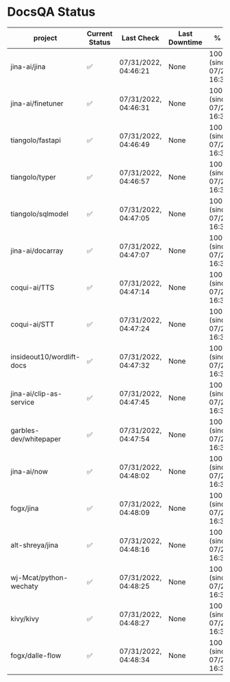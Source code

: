 # DocsQA Status

|         project         |Current Status|     Last Check     |Last Downtime|              % Uptime              |
|-------------------------|--------------|--------------------|-------------|------------------------------------|
|jina-ai/jina             |✅            |07/31/2022, 04:46:21|None         |100.000 (since 07/29/2022, 16:38:18)|
|jina-ai/finetuner        |✅            |07/31/2022, 04:46:31|None         |100.000 (since 07/29/2022, 16:38:18)|
|tiangolo/fastapi         |✅            |07/31/2022, 04:46:49|None         |100.000 (since 07/29/2022, 16:38:18)|
|tiangolo/typer           |✅            |07/31/2022, 04:46:57|None         |100.000 (since 07/29/2022, 16:38:18)|
|tiangolo/sqlmodel        |✅            |07/31/2022, 04:47:05|None         |100.000 (since 07/29/2022, 16:38:18)|
|jina-ai/docarray         |✅            |07/31/2022, 04:47:07|None         |100.000 (since 07/29/2022, 16:38:18)|
|coqui-ai/TTS             |✅            |07/31/2022, 04:47:14|None         |100.000 (since 07/29/2022, 16:38:18)|
|coqui-ai/STT             |✅            |07/31/2022, 04:47:24|None         |100.000 (since 07/29/2022, 16:38:18)|
|insideout10/wordlift-docs|✅            |07/31/2022, 04:47:32|None         |100.000 (since 07/29/2022, 16:38:18)|
|jina-ai/clip-as-service  |✅            |07/31/2022, 04:47:45|None         |100.000 (since 07/29/2022, 16:38:18)|
|garbles-dev/whitepaper   |✅            |07/31/2022, 04:47:54|None         |100.000 (since 07/29/2022, 16:38:18)|
|jina-ai/now              |✅            |07/31/2022, 04:48:02|None         |100.000 (since 07/29/2022, 16:38:18)|
|fogx/jina                |✅            |07/31/2022, 04:48:09|None         |100.000 (since 07/29/2022, 16:38:18)|
|alt-shreya/jina          |✅            |07/31/2022, 04:48:16|None         |100.000 (since 07/29/2022, 16:38:18)|
|wj-Mcat/python-wechaty   |✅            |07/31/2022, 04:48:25|None         |100.000 (since 07/29/2022, 16:38:18)|
|kivy/kivy                |✅            |07/31/2022, 04:48:27|None         |100.000 (since 07/29/2022, 16:38:18)|
|fogx/dalle-flow          |✅            |07/31/2022, 04:48:34|None         |100.000 (since 07/29/2022, 16:38:18)|
